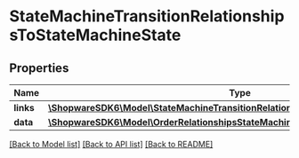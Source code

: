 # StateMachineTransitionRelationshipsToStateMachineState

## Properties
Name | Type | Description | Notes
------------ | ------------- | ------------- | -------------
**links** | [**\ShopwareSDK6\Model\StateMachineTransitionRelationshipsToStateMachineStateLinks**](StateMachineTransitionRelationshipsToStateMachineStateLinks.md) |  | [optional] 
**data** | [**\ShopwareSDK6\Model\OrderRelationshipsStateMachineStateData**](OrderRelationshipsStateMachineStateData.md) |  | [optional] 

[[Back to Model list]](../../README.md#documentation-for-models) [[Back to API list]](../../README.md#documentation-for-api-endpoints) [[Back to README]](../../README.md)

